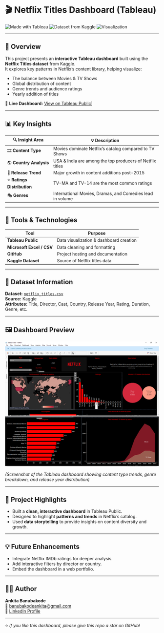 # 🎬 Netflix Titles Dashboard (Tableau)

![Made with Tableau](https://img.shields.io/badge/Made%20With-Tableau-blue?style=for-the-badge&logo=tableau)
![Dataset from Kaggle](https://img.shields.io/badge/Dataset-Kaggle-red?style=for-the-badge&logo=kaggle)
![Visualization](https://img.shields.io/badge/Data-Visualization-green?style=for-the-badge&logo=databricks)

---

## 📖 Overview
This project presents an **interactive Tableau dashboard** built using the **Netflix Titles dataset** from Kaggle.  
It explores key patterns in Netflix’s content library, helping visualize:
- The balance between Movies & TV Shows  
- Global distribution of content  
- Genre trends and audience ratings  
- Yearly addition of titles  

🔗 **Live Dashboard:** [View on Tableau Public](https://public.tableau.com/views/Netflix_17613964656980/Netflix?:language=en-GB&publish=yes&:sid=&:redirect=auth&:display_count=n&:origin=viz_share_link)] 

---

## 📊 Key Insights

| 🔍 Insight Area | 💡 Description |
|-----------------|----------------|
| 🎞️ **Content Type** | Movies dominate Netflix’s catalog compared to TV Shows |
| 🌎 **Country Analysis** | USA & India are among the top producers of Netflix titles |
| 📅 **Release Trend** | Major growth in content additions post-2015 |
| ⭐ **Ratings Distribution** | TV-MA and TV-14 are the most common ratings |
| 🎭 **Genres** | International Movies, Dramas, and Comedies lead in volume |

---

## 🧰 Tools & Technologies
| Tool | Purpose |
|------|----------|
| **Tableau Public** | Data visualization & dashboard creation |
| **Microsoft Excel / CSV** | Data cleaning and formatting |
| **GitHub** | Project hosting and documentation |
| **Kaggle Dataset** | Source of Netflix titles data |

---

## 📂 Dataset Information
**Dataset:** [`netflix_titles.csv`](https://www.kaggle.com/datasets/shivamb/netflix-shows)  
**Source:** Kaggle  
**Attributes:** Title, Director, Cast, Country, Release Year, Rating, Duration, Genre, etc.

---

## 🖼️ Dashboard Preview
![Netflix Dashboard Preview](screenshot/dashboard_preview.png)
![Netflix Dashboard Preview](screenshot/dashboard_preview1.png)

*(Screenshot of the Tableau dashboard showing content type trends, genre breakdown, and release year distribution)*

---

## 🚀 Project Highlights
- Built a **clean, interactive dashboard** in Tableau Public.  
- Designed to highlight **patterns and trends** in Netflix’s catalog.  
- Used **data storytelling** to provide insights on content diversity and growth.

---

## 💡 Future Enhancements
- Integrate Netflix IMDb ratings for deeper analysis.  
- Add interactive filters by director or country.  
- Embed the dashboard in a web portfolio.

---

## 👩‍💻 Author
**Ankita Banubakode**  
📧 [banubakodeankita@gmail.com](mailto:banubakodeankita@gmail.com)  
💼 [LinkedIn Profile](www.linkedin.com/in/ankita-banu)  

---

⭐ *If you like this dashboard, please give this repo a star on GitHub!*  
